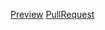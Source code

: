 [Preview](https://elizasuschenko.github.io/tic-tac-toe/build/)
[PullRequest](https://github.com/Elizasuschenko/tic-tac-toe/pull/1/commits/ef7bd3214ec89f1d10ee6d1fb7b5256e38587ae9#diff-14b1e33d5bf5649597cdc0e4f684dadd)

